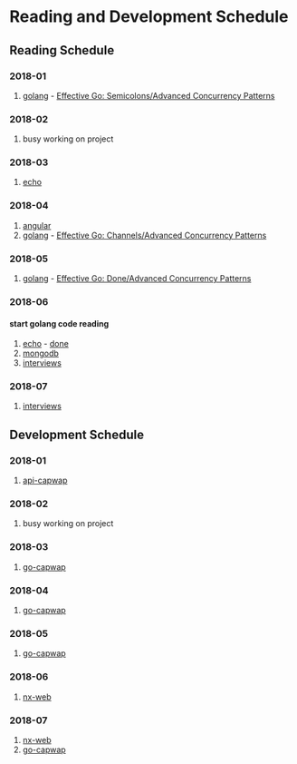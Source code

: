 # Reading and Development Schedule

## Reading Schedule

### 2018-01
1. [golang](https://golang.org/) - [Effective Go: Semicolons/Advanced Concurrency Patterns]()

### 2018-02
1. busy working on project

### 2018-03
1. [echo](https://github.com/labstack/echo.git)

### 2018-04
1. [angular](https://angular.io/guide/quickstart)
1. [golang](https://golang.org/) - [Effective Go: Channels/Advanced Concurrency Patterns]()

### 2018-05
1. [golang](https://golang.org) - [Effective Go: Done/Advanced Concurrency Patterns]()

### 2018-06
#### start golang code reading
1. [echo](https://github.com/labstack/echo.git) - [done]()
1. [mongodb](https://docs.mongodb.com/manual)
1. [interviews](https://github.com/fejes713/30-seconds-of-interviews)

### 2018-07
1. [interviews](https://github.com/fejes713/30-seconds-of-interviews)

## Development Schedule

### 2018-01
1. [api-capwap](https://github.com/zqqiang/api-capwap.git)

### 2018-02
1. busy working on project

### 2018-03
1. [go-capwap](https://github.com/zqqiang/go-capwap.git)

### 2018-04
1. [go-capwap](https://github.com/zqqiang/go-capwap.git)

### 2018-05
1. [go-capwap](https://github.com/zqqiang/go-capwap.git)

### 2018-06
1. [nx-web](https://github.com/zqqiang/nx-web)

### 2018-07
1. [nx-web](https://github.com/zqqiang/nx-web)
1. [go-capwap](https://github.com/zqqiang/go-capwap.git)